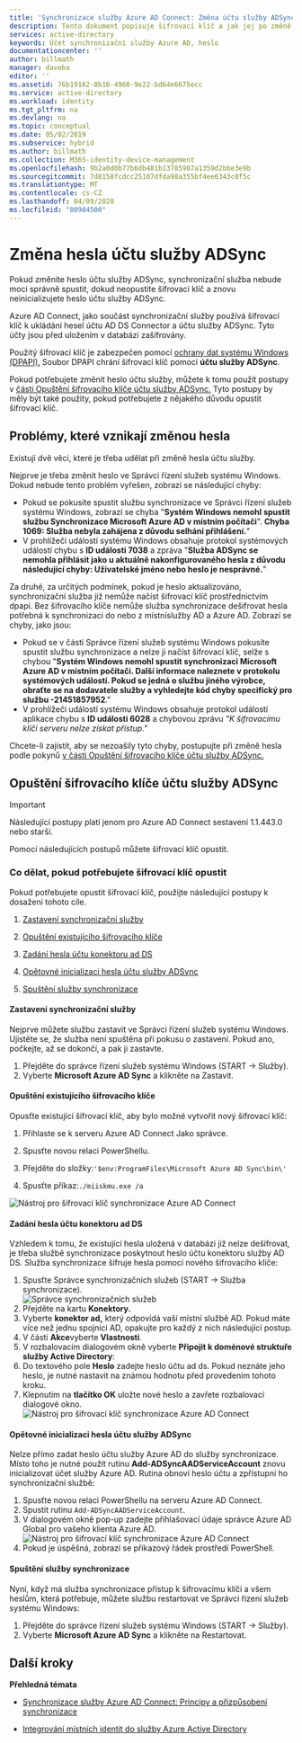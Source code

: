 ```yaml
---
title: 'Synchronizace služby Azure AD Connect: Změna účtu služby ADSync | Dokumenty společnosti Microsoft'
description: Tento dokument popisuje šifrovací klíč a jak jej po změně hesla opustit.
services: active-directory
keywords: Účet synchronizační služby Azure AD, heslo
documentationcenter: ''
author: billmath
manager: daveba
editor: ''
ms.assetid: 76b19162-8b16-4960-9e22-bd64e6675ecc
ms.service: active-directory
ms.workload: identity
ms.tgt_pltfrm: na
ms.devlang: na
ms.topic: conceptual
ms.date: 05/02/2019
ms.subservice: hybrid
ms.author: billmath
ms.collection: M365-identity-device-management
ms.openlocfilehash: 9b2a0d0b77b6db481b13785907a1359d2bbe3e9b
ms.sourcegitcommit: 7d8158fcdcc25107dfda98a355bf4ee6343c0f5c
ms.translationtype: MT
ms.contentlocale: cs-CZ
ms.lasthandoff: 04/09/2020
ms.locfileid: "80984500"
---
```

# <a name="changing-the-adsync-service-account-password"></a>Změna hesla účtu služby ADSync
Pokud změníte heslo účtu služby ADSync, synchronizační služba nebude moci správně spustit, dokud neopustíte šifrovací klíč a znovu neinicializujete heslo účtu služby ADSync. 

Azure AD Connect, jako součást synchronizační služby používá šifrovací klíč k ukládání hesel účtu AD DS Connector a účtu služby ADSync.  Tyto účty jsou před uložením v databázi zašifrovány. 

Použitý šifrovací klíč je zabezpečen pomocí [ochrany dat systému Windows (DPAPI).](https://msdn.microsoft.com/library/ms995355.aspx) Soubor DPAPI chrání šifrovací klíč pomocí **účtu služby ADSync**. 

Pokud potřebujete změnit heslo účtu služby, můžete k tomu použít postupy v [části Opuštění šifrovacího klíče účtu služby ADSync.](#abandoning-the-adsync-service-account-encryption-key)  Tyto postupy by měly být také použity, pokud potřebujete z nějakého důvodu opustit šifrovací klíč.

## <a name="issues-that-arise-from-changing-the-password"></a>Problémy, které vznikají změnou hesla
Existují dvě věci, které je třeba udělat při změně hesla účtu služby.

Nejprve je třeba změnit heslo ve Správci řízení služeb systému Windows.  Dokud nebude tento problém vyřešen, zobrazí se následující chyby:


- Pokud se pokusíte spustit službu synchronizace ve Správci řízení služeb systému Windows, zobrazí se chyba "**Systém Windows nemohl spustit službu Synchronizace Microsoft Azure AD v místním počítači**". **Chyba 1069: Služba nebyla zahájena z důvodu selhání přihlášení.**"
- V prohlížeči událostí systému Windows obsahuje protokol systémových událostí chybu s **ID události 7038** a zpráva "**Služba ADSync se nemohla přihlásit jako u aktuálně nakonfigurovaného hesla z důvodu následující chyby: Uživatelské jméno nebo heslo je nesprávné.**"

Za druhé, za určitých podmínek, pokud je heslo aktualizováno, synchronizační služba již nemůže načíst šifrovací klíč prostřednictvím dpapi. Bez šifrovacího klíče nemůže služba synchronizace dešifrovat hesla potřebná k synchronizaci do nebo z místníslužby AD a Azure AD.
Zobrazí se chyby, jako jsou:

- Pokud se v části Správce řízení služeb systému Windows pokusíte spustit službu synchronizace a nelze ji načíst šifrovací klíč, selže s chybou "<strong>Systém Windows nemohl spustit synchronizaci Microsoft Azure AD v místním počítači. Další informace naleznete v protokolu systémových událostí. Pokud se jedná o službu jiného výrobce, obraťte se na dodavatele služby a vyhledejte kód chyby specifický pro službu -21451857952</strong>."
- V prohlížeči událostí systému Windows obsahuje protokol událostí aplikace chybu s **ID události 6028** a chybovou zprávu *"K šifrovacímu klíči serveru nelze získat přístup."*

Chcete-li zajistit, aby se nezoašily tyto chyby, postupujte při změně hesla podle pokynů [v části Opuštění šifrovacího klíče účtu služby ADSync.](#abandoning-the-adsync-service-account-encryption-key)
 
## <a name="abandoning-the-adsync-service-account-encryption-key"></a>Opuštění šifrovacího klíče účtu služby ADSync
>[!IMPORTANT]
>Následující postupy platí jenom pro Azure AD Connect sestavení 1.1.443.0 nebo starší.

Pomocí následujících postupů můžete šifrovací klíč opustit.

### <a name="what-to-do-if-you-need-to-abandon-the-encryption-key"></a>Co dělat, pokud potřebujete šifrovací klíč opustit

Pokud potřebujete opustit šifrovací klíč, použijte následující postupy k dosažení tohoto cíle.

1. [Zastavení synchronizační služby](#stop-the-synchronization-service)

1. [Opuštění existujícího šifrovacího klíče](#abandon-the-existing-encryption-key)

2. [Zadání hesla účtu konektoru ad DS](#provide-the-password-of-the-ad-ds-connector-account)

3. [Opětovné inicializaci hesla účtu služby ADSync](#reinitialize-the-password-of-the-adsync-service-account)

4. [Spuštění služby synchronizace](#start-the-synchronization-service)

#### <a name="stop-the-synchronization-service"></a>Zastavení synchronizační služby
Nejprve můžete službu zastavit ve Správci řízení služeb systému Windows.  Ujistěte se, že služba není spuštěna při pokusu o zastavení.  Pokud ano, počkejte, až se dokončí, a pak ji zastavte.


1. Přejděte do správce řízení služeb systému Windows (START → Služby).
2. Vyberte **Microsoft Azure AD Sync** a klikněte na Zastavit.

#### <a name="abandon-the-existing-encryption-key"></a>Opuštění existujícího šifrovacího klíče
Opusťte existující šifrovací klíč, aby bylo možné vytvořit nový šifrovací klíč:

1. Přihlaste se k serveru Azure AD Connect Jako správce.

2. Spusťte novou relaci PowerShellu.

3. Přejděte do složky:`'$env:ProgramFiles\Microsoft Azure AD Sync\bin\'`

4. Spusťte příkaz:`./miiskmu.exe /a`

![Nástroj pro šifrovací klíč synchronizace Azure AD Connect](./media/how-to-connect-sync-change-serviceacct-pass/key5.png)

#### <a name="provide-the-password-of-the-ad-ds-connector-account"></a>Zadání hesla účtu konektoru ad DS
Vzhledem k tomu, že existující hesla uložená v databázi již nelze dešifrovat, je třeba službě synchronizace poskytnout heslo účtu konektoru služby AD DS. Služba synchronizace šifruje hesla pomocí nového šifrovacího klíče:

1. Spusťte Správce synchronizačních služeb (START → Služba synchronizace).
</br>![Správce synchronizačních služeb](./media/how-to-connect-sync-change-serviceacct-pass/startmenu.png)  
2. Přejděte na kartu **Konektory.**
3. Vyberte **konektor ad,** který odpovídá vaší místní službě AD. Pokud máte více než jednu spojnici AD, opakujte pro každý z nich následující postup.
4. V části **Akce**vyberte **Vlastnosti**.
5. V rozbalovacím dialogovém okně vyberte **Připojit k doménové struktuře služby Active Directory**:
6. Do textového pole **Heslo** zadejte heslo účtu ad ds. Pokud neznáte jeho heslo, je nutné nastavit na známou hodnotu před provedením tohoto kroku.
7. Klepnutím na **tlačítko OK** uložte nové heslo a zavřete rozbalovací dialogové okno.
![Nástroj pro šifrovací klíč synchronizace Azure AD Connect](./media/how-to-connect-sync-change-serviceacct-pass/key6.png)

#### <a name="reinitialize-the-password-of-the-adsync-service-account"></a>Opětovné inicializaci hesla účtu služby ADSync
Nelze přímo zadat heslo účtu služby Azure AD do služby synchronizace. Místo toho je nutné použít rutinu **Add-ADSyncAADServiceAccount** znovu inicializovat účet služby Azure AD. Rutina obnoví heslo účtu a zpřístupní ho synchronizační službě:

1. Spusťte novou relaci PowerShellu na serveru Azure AD Connect.
2. Spustit rutinu `Add-ADSyncAADServiceAccount`.
3. V dialogovém okně pop-up zadejte přihlašovací údaje správce Azure AD Global pro vašeho klienta Azure AD.
![Nástroj pro šifrovací klíč synchronizace Azure AD Connect](./media/how-to-connect-sync-change-serviceacct-pass/key7.png)
4. Pokud je úspěšná, zobrazí se příkazový řádek prostředí PowerShell.

#### <a name="start-the-synchronization-service"></a>Spuštění služby synchronizace
Nyní, když má služba synchronizace přístup k šifrovacímu klíči a všem heslům, která potřebuje, můžete službu restartovat ve Správci řízení služeb systému Windows:


1. Přejděte do správce řízení služeb systému Windows (START → Služby).
2. Vyberte **Microsoft Azure AD Sync** a klikněte na Restartovat.

## <a name="next-steps"></a>Další kroky
**Přehledná témata**

* [Synchronizace služby Azure AD Connect: Principy a přizpůsobení synchronizace](how-to-connect-sync-whatis.md)

* [Integrování místních identit do služby Azure Active Directory](whatis-hybrid-identity.md)
